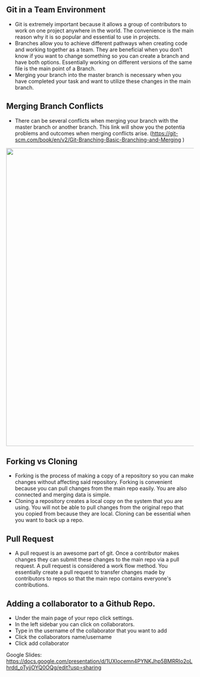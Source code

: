 ## Git in a Team Environment
- Git is extremely important because it allows a group of contributors to work on one project anywhere in the world. The convenience is the main reason why it is so popular and essential to use in projects.  
- Branches allow you to achieve different pathways when creating code and working together as a team. They are beneficial when you don’t know if you want to change  something so you can create a branch and have both options. Essentially working on different versions of the same file is the main point of a Branch.
- Merging your branch into the master branch is necessary when you have completed your task and want to utilize these changes in the main branch. 

## Merging Branch Conflicts
- There can be several conflicts when merging your branch with the master branch or another branch. This link will show you the potentia problems and outcomes when merging conflicts arise. (https://git-scm.com/book/en/v2/Git-Branching-Basic-Branching-and-Merging ) 

<img src="Tutorial Section 6.png" width="800" />

## Forking vs Cloning
- Forking is the process of making a copy of a repository so you can make changes without affecting said repository. Forking is convenient because you can pull changes from the main repo easily. You are also connected and merging data is simple. 
- Cloning a repository creates a local copy on the system that you are using. You will not be able to pull changes from the original repo that you copied from because they are local. Cloning can be essential when you want to back up a repo. 

## Pull Request 
- A pull request is an awesome part of git. Once a contributor makes changes they can submit these changes to the main repo via a pull request. A pull request is considered a work flow method. You essentially create a pull request to transfer changes made by contributors to repos so that the main repo contains everyone's contributions. 

## Adding a collaborator to a Github Repo.
- Under the main page of your repo click settings.
- In the left sidebar you can click on collaborators. 
- Type in the username of the collaborator that you want to add
- Click the collaborators name/username 
- Click add collaborator












Google Slides:
https://docs.google.com/presentation/d/1UXIocemn4PYNKJhp5BMRRIo2oLhrdd_oTyjjOYQ0OQg/edit?usp=sharing

